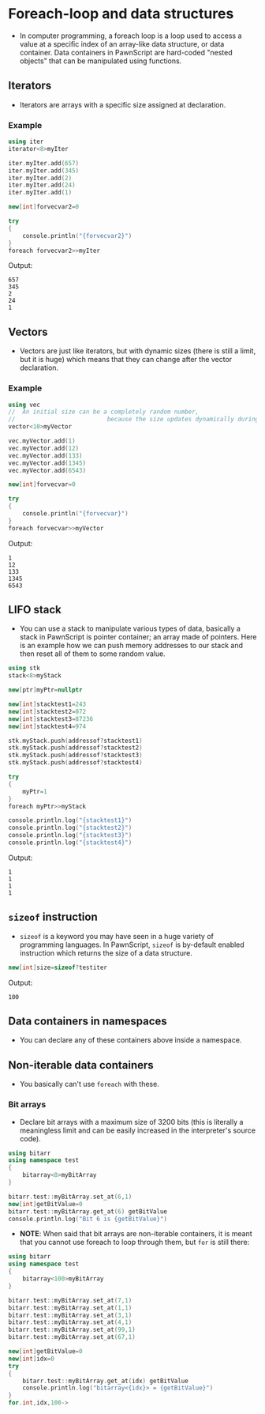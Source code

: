 # Foreach-loop and data structures

- In computer programming, a foreach loop is a loop used to access a value at a specific index of an array-like data structure, or data container. Data containers in PawnScript are hard-coded "nested objects" that can be manipulated using functions.

## Iterators
- Iterators are arrays with a specific size assigned at declaration.

### Example

```cpp
using iter
iterator<8>myIter

iter.myIter.add(657)
iter.myIter.add(345)
iter.myIter.add(2)
iter.myIter.add(24)
iter.myIter.add(1)

new[int]forvecvar2=0

try
{
	console.println("{forvecvar2}")
}
foreach forvecvar2>>myIter
```

Output:

```
657
345
2
24
1
```

## Vectors
- Vectors are just like iterators, but with dynamic sizes (there is still a limit, but it is huge) which means that they can change after the vector declaration.

### Example

```cpp
using vec
// 	An initial size can be a completely random number,
// 							because the size updates dynamically during the runtime.
vector<10>myVector

vec.myVector.add(1)
vec.myVector.add(12)
vec.myVector.add(133)
vec.myVector.add(1345)
vec.myVector.add(6543)

new[int]forvecvar=0

try
{
	console.println("{forvecvar}")
}
foreach forvecvar>>myVector
```

Output:

```
1
12
133
1345
6543
```


## LIFO stack

- You can use a stack to manipulate various types of data, basically a stack in PawnScript is pointer container; an array made of pointers. Here is an example how we can push memory addresses to our stack and then reset all of them to some random value.

```cpp
using stk
stack<8>myStack

new[ptr]myPtr=nullptr

new[int]stacktest1=243
new[int]stacktest2=072
new[int]stacktest3=87236
new[int]stacktest4=974

stk.myStack.push(addressof?stacktest1)
stk.myStack.push(addressof?stacktest2)
stk.myStack.push(addressof?stacktest3)
stk.myStack.push(addressof?stacktest4)

try
{
	myPtr=1
}
foreach myPtr>>myStack

console.println.log("{stacktest1}")
console.println.log("{stacktest2}")
console.println.log("{stacktest3}")
console.println.log("{stacktest4}")
```

Output:

```
1
1
1
1
```

## `sizeof` instruction

- `sizeof` is a keyword you may have seen in a huge variety of programming languages. In PawnScript, `sizeof` is by-default enabled instruction which returns the size of a data structure.


```cpp
new[int]size=sizeof?testiter
```

Output:

```
100
```

## Data containers in namespaces

- You can declare any of these containers above inside a namespace.

## Non-iterable data containers

- You basically can't use `foreach` with these.

### Bit arrays
- Declare bit arrays with a maximum size of 3200 bits (this is literally a meaningless limit and can be easily increased in the interpreter's source code).
```cpp
using bitarr
using namespace test
{
	bitarray<8>myBitArray
}

bitarr.test::myBitArray.set_at(6,1)
new[int]getBitValue=0
bitarr.test::myBitArray.get_at(6) getBitValue
console.println.log("Bit 6 is {getBitValue}")
```

- **NOTE**: When said that bit arrays are non-iterable containers, it is meant that you cannot use foreach to loop through them, but `for` is still there:

```cpp
using bitarr
using namespace test
{
	bitarray<100>myBitArray
}

bitarr.test::myBitArray.set_at(7,1)
bitarr.test::myBitArray.set_at(1,1)
bitarr.test::myBitArray.set_at(3,1)
bitarr.test::myBitArray.set_at(4,1)
bitarr.test::myBitArray.set_at(99,1)
bitarr.test::myBitArray.set_at(67,1)

new[int]getBitValue=0
new[int]idx=0
try
{
	bitarr.test::myBitArray.get_at(idx) getBitValue
	console.println.log("bitarray<{idx}> = {getBitValue}")
}
for.int,idx,100->
```